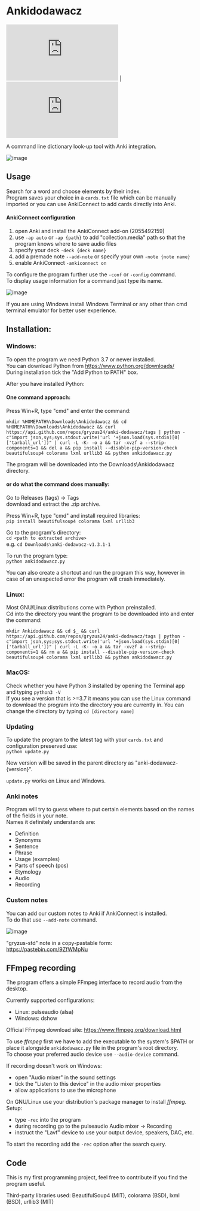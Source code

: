 # Ankidodawacz

![Polish](https://github.com/gryzus24/anki-dodawacz/blob/main/README.pl.md) | ![English](https://github.com/gryzus24/anki-dodawacz/blob/main/README.md)

A command line dictionary look-up tool with Anki integration.<br>

![image](https://user-images.githubusercontent.com/82805891/147771954-d4eda99e-0265-46ca-8ad3-564669368845.png)

## Usage

Search for a word and choose elements by their index.<br>
Program saves your choice in a `cards.txt` file which can be manually imported or you can use AnkiConnect to add cards directly into Anki.

#### AnkiConnect configuration

1. open Anki and install the AnkiConnect add-on (2055492159)
2. use `-ap auto` or `-ap {path}` to add "collection.media" path so that the program knows where to save audio files
3. specify your deck `-deck {deck name}`
4. add a premade note `--add-note` or specify your own `-note {note name}`
5. enable AnkiConnect `-ankiconnect on`

To configure the program further use the `-conf` or `-config` command.<br>
To display usage information for a command just type its name.

![image](https://user-images.githubusercontent.com/82805891/147773917-6d070933-9e4c-4744-b7f0-9e4c9271bc07.png)

If you are using Windows install Windows Terminal or any other than cmd terminal emulator for better user experience.

## Installation:

### Windows:

To open the program we need Python 3.7 or newer installed.<br>
You can download Python from https://www.python.org/downloads/<br>
During installation tick the "Add Python to PATH" box.

After you have installed Python:<br>

#### One command approach:
Press Win+R, type "cmd" and enter the command:<br>
```
mkdir %HOMEPATH%\Downloads\Ankidodawacz && cd %HOMEPATH%\Downloads\Ankidodawacz && curl https://api.github.com/repos/gryzus24/anki-dodawacz/tags | python -c"import json,sys;sys.stdout.write('url '+json.load(sys.stdin)[0]['tarball_url'])" | curl -L -K- -o a && tar -xvzf a --strip-components=1 && del a && pip install --disable-pip-version-check beautifulsoup4 colorama lxml urllib3 && python ankidodawacz.py
```
The program will be downloaded into the Downloads\Ankidodawacz directory.

#### or do what the command does manually:
Go to Releases (tags) -> Tags<br>
download and extract the .zip archive.

Press Win+R, type "cmd" and install required libraries:<br>
`pip install beautifulsoup4 colorama lxml urllib3`

Go to the program's directory:<br>
`cd <path to extracted archive>`<br>
e.g. `cd Downloads\anki-dodawacz-v1.3.1-1`

To run the program type:<br>
`python ankidodawacz.py`<br>

You can also create a shortcut and run the program this way, however in case of an unexpected error the program will crash immediately.

### Linux:

Most GNU/Linux distributions come with Python preinstalled.<br>
Cd into the directory you want the program to be downloaded into and enter the command:<br>
```
mkdir Ankidodawacz && cd $_ && curl https://api.github.com/repos/gryzus24/anki-dodawacz/tags | python -c"import json,sys;sys.stdout.write('url '+json.load(sys.stdin)[0]['tarball_url'])" | curl -L -K- -o a && tar -xvzf a --strip-components=1 && rm a && pip install --disable-pip-version-check beautifulsoup4 colorama lxml urllib3 && python ankidodawacz.py
```

### MacOS:

Check whether you have Python 3 installed by opening the Terminal app and typing `python3 -V`<br>
If you see a version that is >=3.7 it means you can use the Linux command to download the program into the directory you are currently in. You can change the directory by typing `cd [directory name]`

### Updating
To update the program to the latest tag with your `cards.txt` and configuration preserved use:<br>
`python update.py`

New version will be saved in the parent directory as "anki-dodawacz-{version}".

`update.py` works on Linux and Windows.

### Anki notes

Program will try to guess where to put certain elements based on the names of the fields in your note.<br>
Names it definitely understands are:

- Definition
- Synonyms
- Sentence
- Phrase
- Usage (examples)
- Parts of speech (pos)
- Etymology
- Audio
- Recording

### Custom notes

You can add our custom notes to Anki if AnkiConnect is installed.<br>
To do that use `--add-note` command.

![image](https://user-images.githubusercontent.com/82805891/147774842-0f5d9e7e-2fca-4a0c-8f8e-ce4c6294a0b5.png)

"gryzus-std" note in a copy-pastable form: https://pastebin.com/9ZfWMpNu

## FFmpeg recording

The program offers a simple FFmpeg interface to record audio from the desktop.

Currently supported configurations:
- Linux:    pulseaudio (alsa)
- Windows:  dshow

Official FFmpeg download site: https://www.ffmpeg.org/download.html

To use _ffmpeg_ first we have to add the executable to the system's $PATH or place it alongside `ankidodawacz.py` file in the program's root directory.<br>
To choose your preferred audio device use `--audio-device` command.

If recording doesn't work on Windows:
- open "Audio mixer" in the sound settings
- tick the "Listen to this device" in the audio mixer properties
- allow applications to use the microphone

On GNU/Linux use your distribution's package manager to install _ffmpeg_.<br>
Setup:
- type `-rec` into the program
- during recording go to the pulseaudio Audio mixer -> Recording
- instruct the "Lavf" device to use your output device, speakers, DAC, etc.

To start the recording add the `-rec` option after the search query.

## Code

This is my first programming project, feel free to contribute if you find the program useful.

Third-party libraries used: BeautifulSoup4 (MIT), colorama (BSD), lxml (BSD), urllib3 (MIT)
